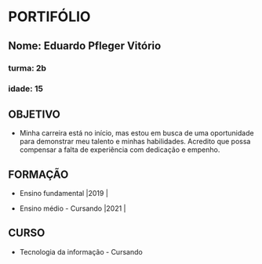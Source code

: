 # PORTIFÓLIO
##  Nome: Eduardo Pfleger Vitório
### turma: 2b
### idade: 15 


## OBJETIVO
*  Minha carreira está no início, mas estou em busca de uma oportunidade para demonstrar meu talento e minhas habilidades. Acredito que possa compensar a falta de experiência com dedicação e empenho.


## FORMAÇÃO
*  Ensino fundamental |2019 |


*   Ensino médio - Cursando  |2021 | 


## CURSO
*  Tecnologia da informação - Cursando 
